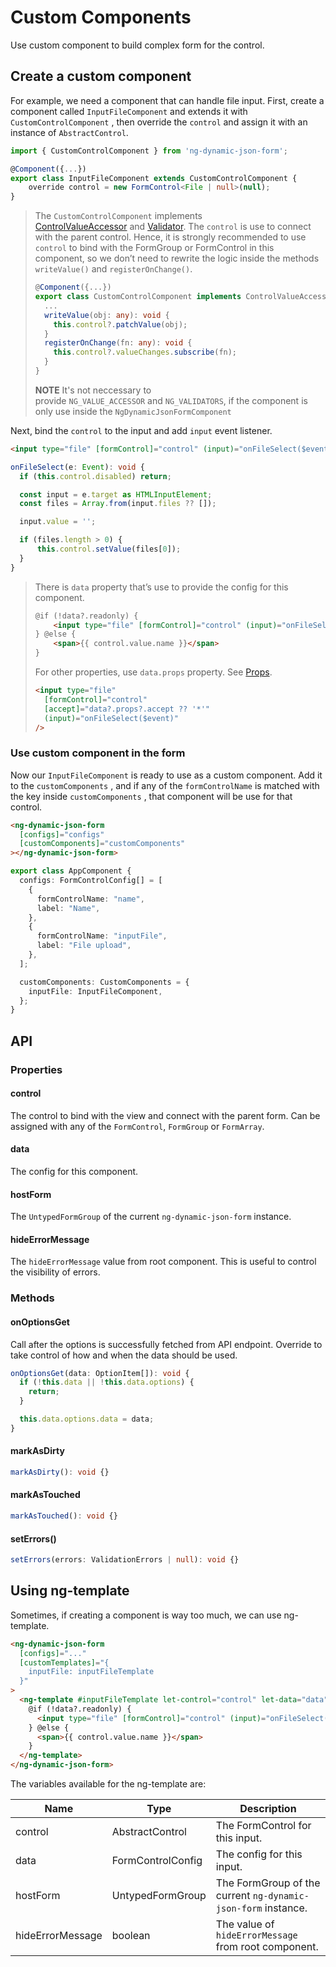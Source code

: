 # Custom Components

Use custom component to build complex form for the control.

## Create a custom component

For example, we need a component that can handle file input. First, create a component called `InputFileComponent` and extends it with `CustomControlComponent` , then override the `control` and assign it with an instance of `AbstractControl`.

<doc-code>

```ts
import { CustomControlComponent } from 'ng-dynamic-json-form';

@Component({...})
export class InputFileComponent extends CustomControlComponent {
	override control = new FormControl<File | null>(null);
}
```

</doc-code>

> The `CustomControlComponent` implements [ControlValueAccessor](https://angular.io/api/forms/ControlValueAccessor) and [Validator](https://angular.io/api/forms/Validator). The `control` is use to connect with the parent control. Hence, it is strongly recommended to use `control` to bind with the FormGroup or FormControl in this component, so we don’t need to rewrite the logic inside the methods `writeValue()` and `registerOnChange()`.
>
> <doc-code enable-copy="false">
>
> ```ts
> @Component({...})
> export class CustomControlComponent implements ControlValueAccessor, Validator {
> 	...
> 	writeValue(obj: any): void {
>     this.control?.patchValue(obj);
>   }
> 	registerOnChange(fn: any): void {
> 	  this.control?.valueChanges.subscribe(fn);
> 	}
> }
> ```
>
> </doc-code>
>
> **NOTE** It's not neccessary to provide `NG_VALUE_ACCESSOR` and `NG_VALIDATORS`, if the component is only use inside the `NgDynamicJsonFormComponent`

Next, bind the `control` to the input and add `input` event listener.

<doc-tab>
<doc-code name="HTML">

```html
<input type="file" [formControl]="control" (input)="onFileSelect($event)" />
```

</doc-code>

<doc-code name="TS">

```ts
onFileSelect(e: Event): void {
  if (this.control.disabled) return;

  const input = e.target as HTMLInputElement;
  const files = Array.from(input.files ?? []);

  input.value = '';

  if (files.length > 0) {
	  this.control.setValue(files[0]);
  }
}
```

</doc-code>
</doc-tab>

> There is `data` property that’s use to provide the config for this component.
>
> <doc-code enable-copy="false">
>
> <!-- prettier-ignore -->
> ```html
> @if (!data?.readonly) {
>     <input type="file" [formControl]="control" (input)="onFileSelect($event)" />
> } @else {
>     <span>{{ control.value.name }}</span>
> }
> ```
>
> </doc-code>
>
> For other properties, use `data.props` property. See [Props](../../v8/props/props_en.md).
>
> <doc-code enable-copy="false">
>
> <!-- prettier-ignore -->
> ```html
> <input type="file"
>   [formControl]="control"
>   [accept]="data?.props?.accept ?? '*'"
>   (input)="onFileSelect($event)"
> />
> ```
>
> </doc-code>

### Use custom component in the form

Now our `InputFileComponent` is ready to use as a custom component. Add it to the `customComponents` , and if any of the `formControlName` is matched with the key inside `customComponents` , that component will be use for that control.

<doc-tab>
<doc-code name="HTML">

<!-- prettier-ignore -->
```html
<ng-dynamic-json-form
  [configs]="configs"
  [customComponents]="customComponents"
></ng-dynamic-json-form>
```

</doc-code>

<doc-code name="TS">

```ts
export class AppComponent {
  configs: FormControlConfig[] = [
    {
      formControlName: "name",
      label: "Name",
    },
    {
      formControlName: "inputFile",
      label: "File upload",
    },
  ];

  customComponents: CustomComponents = {
    inputFile: InputFileComponent,
  };
}
```

</doc-code>
</doc-tab>

## API

### Properties

#### control

The control to bind with the view and connect with the parent form. Can be assigned with any of the `FormControl`, `FormGroup` or `FormArray`.

#### data

The config for this component.

#### hostForm

The `UntypedFormGroup` of the current `ng-dynamic-json-form` instance.

#### hideErrorMessage

The `hideErrorMessage` value from root component. This is useful to control the visibility of errors.

### Methods

#### onOptionsGet

Call after the options is successfully fetched from API endpoint. Override to take control of how and when the data should be used.

```ts
onOptionsGet(data: OptionItem[]): void {
  if (!this.data || !this.data.options) {
    return;
  }

  this.data.options.data = data;
}
```

#### markAsDirty

```ts
markAsDirty(): void {}
```

#### markAsTouched

```ts
markAsTouched(): void {}
```

#### setErrors()

```ts
setErrors(errors: ValidationErrors | null): void {}
```

## Using ng-template

Sometimes, if creating a component is way too much, we can use ng-template.

<doc-code>

<!-- prettier-ignore -->
```html
<ng-dynamic-json-form
  [configs]="..."
  [customTemplates]="{
    inputFile: inputFileTemplate
  }"
>
  <ng-template #inputFileTemplate let-control="control" let-data="data">
    @if (!data?.readonly) {
      <input type="file" [formControl]="control" (input)="onFileSelect($event)" />
    } @else {
      <span>{{ control.value.name }}</span>
    }
  </ng-template>
</ng-dynamic-json-form>
```

</doc-code>

The variables available for the ng-template are:

| Name             | Type              | Description                                                   |
| ---------------- | ----------------- | ------------------------------------------------------------- |
| control          | AbstractControl   | The FormControl for this input.                               |
| data             | FormControlConfig | The config for this input.                                    |
| hostForm         | UntypedFormGroup  | The FormGroup of the current `ng-dynamic-json-form` instance. |
| hideErrorMessage | boolean           | The value of `hideErrorMessage` from root component.          |
